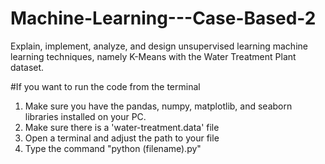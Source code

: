 # Machine-Learning---Case-Based-2
Explain, implement, analyze, and design unsupervised learning machine learning techniques, namely K-Means with the Water Treatment Plant dataset.

#If you want to run the code from the terminal

1. Make sure you have the pandas, numpy, matplotlib, and seaborn libraries installed on your PC.
2. Make sure there is a 'water-treatment.data' file
3. Open a terminal and adjust the path to your file
4. Type the command "python (filename).py"
